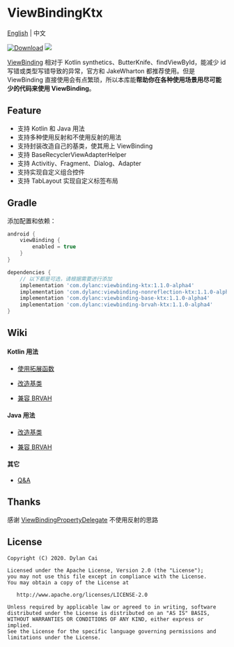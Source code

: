 # ViewBindingKtx

[English](https://github.com/DylanCaiCoding/ViewBindingKtx/blob/master/README.md) | 中文

[![Download](https://api.bintray.com/packages/dylancai/maven/viewbinding-ktx/images/download.svg)](https://bintray.com/dylancai/maven/viewbinding-ktx/_latestVersion) [![](https://img.shields.io/badge/License-Apache--2.0-green.svg)](https://github.com/DylanCaiCoding/ViewBindingKtx/blob/master/LICENSE)

[ViewBinding](https://developer.android.com/topic/libraries/view-binding) 相对于 Kotlin synthetics、ButterKnife、findViewById，能减少 id 写错或类型写错导致的异常，官方和 JakeWharton 都推荐使用。但是 ViewBinding 直接使用会有点繁琐，所以本库能**帮助你在各种使用场景用尽可能少的代码来使用 ViewBinding**。

## Feature

- 支持 Kotlin 和 Java 用法
- 支持多种使用反射和不使用反射的用法
- 支持封装改造自己的基类，使其用上 ViewBinding
- 支持 BaseRecyclerViewAdapterHelper
- 支持 Activitiy、Fragment、Dialog、Adapter
- 支持实现自定义组合控件
- 支持 TabLayout 实现自定义标签布局

## Gradle

添加配置和依赖：

```groovy
android {
    viewBinding {
        enabled = true
    }
}

dependencies {
    // 以下都是可选，请根据需要进行添加
    implementation 'com.dylanc:viewbinding-ktx:1.1.0-alpha4'
    implementation 'com.dylanc:viewbinding-nonreflection-ktx:1.1.0-alpha4'
    implementation 'com.dylanc:viewbinding-base-ktx:1.1.0-alpha4'
    implementation 'com.dylanc:viewbinding-brvah-ktx:1.1.0-alpha4'
}
```

## Wiki

#### Kotlin 用法

- [使用拓展函数](https://github.com/DylanCaiCoding/ViewBindingKtx/wiki/使用拓展函数)

- [改造基类](https://github.com/DylanCaiCoding/ViewBindingKtx/wiki/改造基类-(Kotlin))

- [兼容 BRVAH](https://github.com/DylanCaiCoding/ViewBindingKtx/wiki/兼容-BRVAH-(Kotlin))

#### Java 用法

- [改造基类](https://github.com/DylanCaiCoding/ViewBindingKtx/wiki/改造基类-(Java))

- [兼容 BRVAH](https://github.com/DylanCaiCoding/ViewBindingKtx/wiki/兼容-BRVAH-(Java))

#### 其它

- [Q&A](https://github.com/DylanCaiCoding/ViewBindingKtx/wiki/Q&A)

## Thanks

感谢 [ViewBindingPropertyDelegate](https://github.com/kirich1409/ViewBindingPropertyDelegate) 不使用反射的思路

## License

```
Copyright (C) 2020. Dylan Cai

Licensed under the Apache License, Version 2.0 (the "License");
you may not use this file except in compliance with the License.
You may obtain a copy of the License at

   http://www.apache.org/licenses/LICENSE-2.0

Unless required by applicable law or agreed to in writing, software
distributed under the License is distributed on an "AS IS" BASIS,
WITHOUT WARRANTIES OR CONDITIONS OF ANY KIND, either express or implied.
See the License for the specific language governing permissions and
limitations under the License.
```
